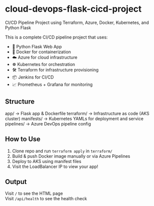 # cloud-devops-flask-cicd-project
CI/CD Pipeline Project using Terraform, Azure, Docker, Kubernetes, and Python Flask

This is a complete CI/CD pipeline project that uses:

- 🐍 Python Flask Web App
- 🐳 Docker for containerization
- ☁️ Azure for cloud infrastructure
- ☸️ Kubernetes for orchestration
- 🛠️ Terraform for infrastructure provisioning
- 📦 Jenkins for CI/CD
- 📈 Prometheus + Grafana for monitoring


## Structure

app/ → Flask app & Dockerfile
terraform/ → Infrastructure as code (AKS cluster)
manifests/ → Kubernetes YAMLs for deployment and service
pipelines/ → Azure DevOps pipeline config



## How to Use

1. Clone repo and run `terraform apply` in `terraform/`
2. Build & push Docker image manually or via Azure Pipelines
3. Deploy to AKS using manifest files
4. Visit the LoadBalancer IP to view your app!

## Output

Visit `/` to see the HTML page  
Visit `/api/health` to see the health check



